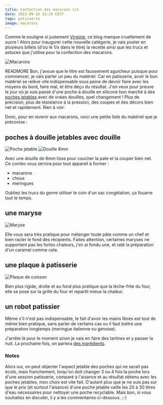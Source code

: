 ```yaml
---
title: Confection des macarons 1/x
date: 2013-09-16 13:24 CEST
tags: patisserie
image: macarons
---
```

Comme le souligne si justement [Virginie](https://twitter.com/le_bric_a_brac/status/378512686793129985), ce blog manque cruellement de sucre ! Alors pour inaugurer cette nouvelle catégorie, je vais poster en plusieurs billets (d'où le 1/x dans le titre) la recette ainsi que les trucs et astuces que j'utilise pour la confection des macarons.

![Macarons](/blog/2013/confection-des-macarons-1-x/macarons.jpg)

READMORE
Bon, j'avoue que le titre est faussement aguicheur puisque pour commencer, je vais parler un peu du matériel. Car en patisserie, avoir le bon matériel se relève vite indispensable sous peine de devoir faire avec les moyens du bord, faire mal, et être déçu du résultat. J'en veux pour preuve le jour où je suis passé d'une poche à douille en silicone bon marché à des [poches jetables](#poches_jetables) avec de vraies douilles, quel changement ! Plus de précision, plus de résistance à la pression, des coupes et des décors bien net et rapidement. Rien à voir.

Donc, pour en revenir aux macarons, voici une petite liste du matériel que je préconise :

## poches à douille jetables avec douille
![Poche jetable](/blog/2013/confection-des-macarons-1-x/poche-jetable.jpg)
![Douille 8mm](/blog/2013/confection-des-macarons-1-x/douille8.jpg)


Avec une douille de 8mm lisse pour coucher la pate et la couper bien net. Ce combo vous servira pour tout appareil à former :

- macarons
- choux
- meringues

Oubliez les trucs du genre utiliser le coin d'un sac congélation, ça fouarre tout le temps.

## une maryse
![Maryse](/blog/2013/confection-des-macarons-1-x/maryse.jpg)


Elle vous sera très pratique pour mélanger toute pâte comme un chef et bien racler le fond des récipients. Faites attention, certaines maryses ne supportent pas les fortes chaleurs, j'en ai fondu une, et raté la préparation d'un caramel comme cela.


## une plaque à patisserie
![Plaque de cuisson](/blog/2013/confection-des-macarons-1-x/plaque.jpg)


Bien plus rigide, droite et au fond plus pratique que la lèche-frite du four, elle se pose sur la grille du four et repartit mieux la chaleur.


## un robot patissier
Même s'il n'est pas indispensable, le fait d'avoir les mains libres est tout de même bien pratique, sans parler de certains cas ou il faut battre une préparation longtemps (meringue italienne ou génoise).

J'arrête là pour le moment sinon je vais en faire des tartines et y passer la nuit. La prochaine fois, on parlera [des ingrédients](/blog/2013/confection-des-macarons-les-ingredients).

### Notes
<a name='poches_jetables'></a>
Alors oui, on peut objecter l'aspect jetable des poches qui ne serait pas écolo, mais franchement, lorqu'on doit changer 3 ou 4 fois la poche lors d'une session patisserie, comparé à l'aisance et au résultat obtenu avec les poches jetables, mon choix est vite fait. D'autant plus que je ne suis pas sur que le prix (et surtout l'aisance) d'une poche jetable vaille les 20 à 30 litres d'eau nécessaires pour nettoyer une poche recyclable. Mais bon, si vous souhaitez en discuter, il y a les commentaires ci-dessous. ;-)
